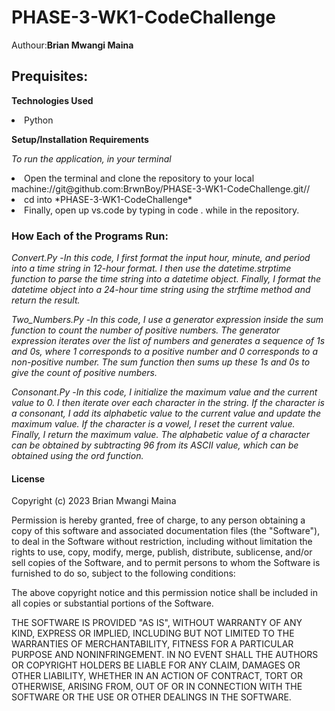 # PHASE-3-WK1-CodeChallenge
Authour:**Brian Mwangi Maina**

## Prequisites:

**Technologies Used**

<li>Python

**Setup/Installation Requirements**

*To run the application, in your terminal*

<li>Open the terminal and clone the repository to your local machine://git@github.com:BrwnBoy/PHASE-3-WK1-CodeChallenge.git//
<li>cd into *PHASE-3-WK1-CodeChallenge*
<li>Finally, open up vs.code by typing in code . while in the repository.

### How Each of the Programs Run:

*Convert.Py* -*In this code, I first format the input hour, minute, and period into a time string in 12-hour format. I then use the datetime.strptime function to parse the time string into a datetime object. Finally, I format the datetime object into a 24-hour time string using the strftime method and return the result.*

*Two_Numbers.Py* -*In this code, I use a generator expression inside the sum function to count the number of positive numbers. The generator expression iterates over the list of numbers and generates a sequence of 1s and 0s, where 1 corresponds to a positive number and 0 corresponds to a non-positive number. The sum function then sums up these 1s and 0s to give the count of positive numbers.*

*Consonant.Py* -*In this code, I initialize the maximum value and the current value to 0. I then iterate over each character in the string. If the character is a consonant, I add its alphabetic value to the current value and update the maximum value. If the character is a vowel, I reset the current value. Finally, I return the maximum value. The alphabetic value of a character can be obtained by subtracting 96 from its ASCII value, which can be obtained using the ord function.*

#### License 

Copyright (c) 2023 Brian Mwangi Maina

Permission is hereby granted, free of charge, to any person obtaining a copy
of this software and associated documentation files (the "Software"), to deal
in the Software without restriction, including without limitation the rights
to use, copy, modify, merge, publish, distribute, sublicense, and/or sell
copies of the Software, and to permit persons to whom the Software is
furnished to do so, subject to the following conditions:

The above copyright notice and this permission notice shall be included in all
copies or substantial portions of the Software.

THE SOFTWARE IS PROVIDED "AS IS", WITHOUT WARRANTY OF ANY KIND, EXPRESS OR
IMPLIED, INCLUDING BUT NOT LIMITED TO THE WARRANTIES OF MERCHANTABILITY,
FITNESS FOR A PARTICULAR PURPOSE AND NONINFRINGEMENT. IN NO EVENT SHALL THE
AUTHORS OR COPYRIGHT HOLDERS BE LIABLE FOR ANY CLAIM, DAMAGES OR OTHER
LIABILITY, WHETHER IN AN ACTION OF CONTRACT, TORT OR OTHERWISE, ARISING FROM,
OUT OF OR IN CONNECTION WITH THE SOFTWARE OR THE USE OR OTHER DEALINGS IN THE
SOFTWARE.
